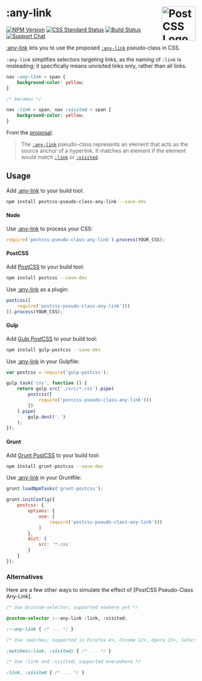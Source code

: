 # :any-link [<img src="https://postcss.github.io/postcss/logo.svg" alt="PostCSS Logo" width="90" height="90" align="right">][postcss]

[![NPM Version][npm-img]][npm-url]
[![CSS Standard Status][css-img]][css-url]
[![Build Status][cli-img]][cli-url]
[![Support Chat][git-img]][git-url]

[:any-link] lets you to use the proposed [`:any-link`] pseudo-class in CSS.

`:any-link` simplifies selectors targeting links, as the naming of `:link` is misleading; it specifically means unvisited links only, rather than all links.

```css
nav :any-link > span {
	background-color: yellow;
}

/* becomes */

nav :link > span, nav :visited > span {
	background-color: yellow;
}
```

From the [proposal]:

> The [`:any-link`] pseudo-class represents an element that acts as the source anchor of a hyperlink. It matches an element if the element would match [`:link`] or [`:visited`].

## Usage

Add [:any-link] to your build tool:

```bash
npm install postcss-pseudo-class-any-link --save-dev
```

#### Node

Use [:any-link] to process your CSS:

```js
require('postcss-pseudo-class-any-link').process(YOUR_CSS);
```

#### PostCSS

Add [PostCSS] to your build tool:

```bash
npm install postcss --save-dev
```

Use [:any-link] as a plugin:

```js
postcss([
	require('postcss-pseudo-class-any-link')()
]).process(YOUR_CSS);
```

#### Gulp

Add [Gulp PostCSS] to your build tool:

```bash
npm install gulp-postcss --save-dev
```

Use [:any-link] in your Gulpfile:

```js
var postcss = require('gulp-postcss');

gulp.task('css', function () {
	return gulp.src('./src/*.css').pipe(
		postcss([
			require('postcss-pseudo-class-any-link')()
		])
	).pipe(
		gulp.dest('.')
	);
});
```

#### Grunt

Add [Grunt PostCSS] to your build tool:

```bash
npm install grunt-postcss --save-dev
```

Use [:any-link] in your Gruntfile:

```js
grunt.loadNpmTasks('grunt-postcss');

grunt.initConfig({
	postcss: {
		options: {
			use: [
				require('postcss-pseudo-class-any-link')()
			]
		},
		dist: {
			src: '*.css'
		}
	}
});
```

### Alternatives

Here are a few other ways to simulate the effect of [PostCSS Pseudo-Class Any-Link].

```css
/* Use @custom-selector; supported nowhere yet */

@custom-selector :--any-link :link, :visited;

:--any-link { /* ... */ }

/* Use :matches; supported in Firefox 4+, Chrome 12+, Opera 15+, Safari 5.1+ */

:matches(:link, :visited) { /* ... */ }

/* Use :link and :visited; supported everywhere */

:link, :visited { /* ... */ }
```

[cli-img]: https://img.shields.io/travis/jonathantneal/postcss-pseudo-class-any-link.svg
[cli-url]: https://travis-ci.org/jonathantneal/postcss-pseudo-class-any-link
[css-img]: https://jonathantneal.github.io/cssdb/badge/any-link-pseudo-class.svg
[css-url]: https://jonathantneal.github.io/cssdb/#any-link-pseudo-class
[git-img]: https://img.shields.io/badge/chat-gitter-blue.svg
[git-url]: https://gitter.im/postcss/postcss
[npm-img]: https://img.shields.io/npm/v/postcss-pseudo-class-any-link.svg
[npm-url]: https://www.npmjs.com/package/postcss-pseudo-class-any-link

[`:any-link`]: http://dev.w3.org/csswg/selectors/#any-link-pseudo
[`:link`]: http://dev.w3.org/csswg/selectors/#link-pseudo
[`:visited`]: http://dev.w3.org/csswg/selectors/#visited-pseudo
[:any-link]: https://github.com/jonathantneal/postcss-pseudo-class-any-link
[Gulp PostCSS]: https://github.com/postcss/gulp-postcss
[Grunt PostCSS]: https://github.com/nDmitry/grunt-postcss
[PostCSS]: https://github.com/postcss/postcss
[proposal]: http://dev.w3.org/csswg/selectors/

